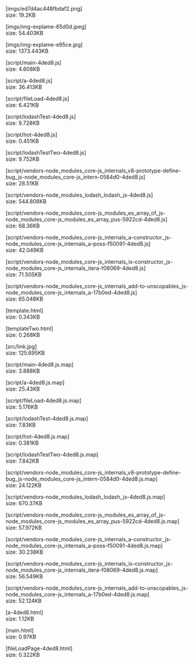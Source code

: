 [imgs/ed7d4ac448fbdaf2.png]  
size: 19.2KB

[imgs/img-explame-65d0d.jpeg]  
size: 54.403KB

[imgs/img-explame-e95ce.jpg]  
size: 1373.443KB

[script/main-4ded8.js]  
size: 4.608KB

[script/a-4ded8.js]  
size: 36.413KB

[script/fileLoad-4ded8.js]  
size: 6.421KB

[script/lodashTest-4ded8.js]  
size: 9.728KB

[script/hot-4ded8.js]  
size: 0.451KB

[script/lodashTestTwo-4ded8.js]  
size: 9.752KB

[script/vendors-node_modules_core-js_internals_v8-prototype-define-bug_js-node_modules_core-js_intern-0584d0-4ded8.js]  
size: 28.51KB

[script/vendors-node_modules_lodash_lodash_js-4ded8.js]  
size: 544.808KB

[script/vendors-node_modules_core-js_modules_es_array_of_js-node_modules_core-js_modules_es_array_pus-5922cd-4ded8.js]  
size: 68.36KB

[script/vendors-node_modules_core-js_internals_a-constructor_js-node_modules_core-js_internals_a-poss-f50091-4ded8.js]  
size: 42.049KB

[script/vendors-node_modules_core-js_internals_is-constructor_js-node_modules_core-js_internals_itera-f08069-4ded8.js]  
size: 71.505KB

[script/vendors-node_modules_core-js_internals_add-to-unscopables_js-node_modules_core-js_internals_a-17b0ed-4ded8.js]  
size: 65.048KB

[template.html]  
size: 0.343KB

[templateTwo.html]  
size: 0.268KB

[src/link.jpg]  
size: 125.695KB

[script/main-4ded8.js.map]  
size: 3.888KB

[script/a-4ded8.js.map]  
size: 25.43KB

[script/fileLoad-4ded8.js.map]  
size: 5.176KB

[script/lodashTest-4ded8.js.map]  
size: 7.83KB

[script/hot-4ded8.js.map]  
size: 0.381KB

[script/lodashTestTwo-4ded8.js.map]  
size: 7.842KB

[script/vendors-node_modules_core-js_internals_v8-prototype-define-bug_js-node_modules_core-js_intern-0584d0-4ded8.js.map]  
size: 24.122KB

[script/vendors-node_modules_lodash_lodash_js-4ded8.js.map]  
size: 670.37KB

[script/vendors-node_modules_core-js_modules_es_array_of_js-node_modules_core-js_modules_es_array_pus-5922cd-4ded8.js.map]  
size: 57.972KB

[script/vendors-node_modules_core-js_internals_a-constructor_js-node_modules_core-js_internals_a-poss-f50091-4ded8.js.map]  
size: 30.238KB

[script/vendors-node_modules_core-js_internals_is-constructor_js-node_modules_core-js_internals_itera-f08069-4ded8.js.map]  
size: 56.549KB

[script/vendors-node_modules_core-js_internals_add-to-unscopables_js-node_modules_core-js_internals_a-17b0ed-4ded8.js.map]  
size: 52.124KB

[a-4ded8.html]  
size: 1.12KB

[main.html]  
size: 0.97KB

[fileLoadPage-4ded8.html]  
size: 0.322KB